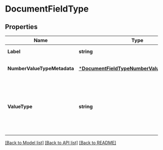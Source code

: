 # DocumentFieldType

## Properties
Name | Type | Description | Notes
------------ | ------------- | ------------- | -------------
**Label** | **string** | Descriptive name of this field type. | [default to null]
**NumberValueTypeMetadata** | [***DocumentFieldTypeNumberValueTypeMetadata**](DocumentFieldType_numberValueTypeMetadata.md) |  | [optional] [default to null]
**ValueType** | **string** | The kind of value that can be submitted for this fieldType. It should be either ValueType_Number, ValueType_String, or ValueType_Photo. | [default to null]

[[Back to Model list]](../README.md#documentation-for-models) [[Back to API list]](../README.md#documentation-for-api-endpoints) [[Back to README]](../README.md)



